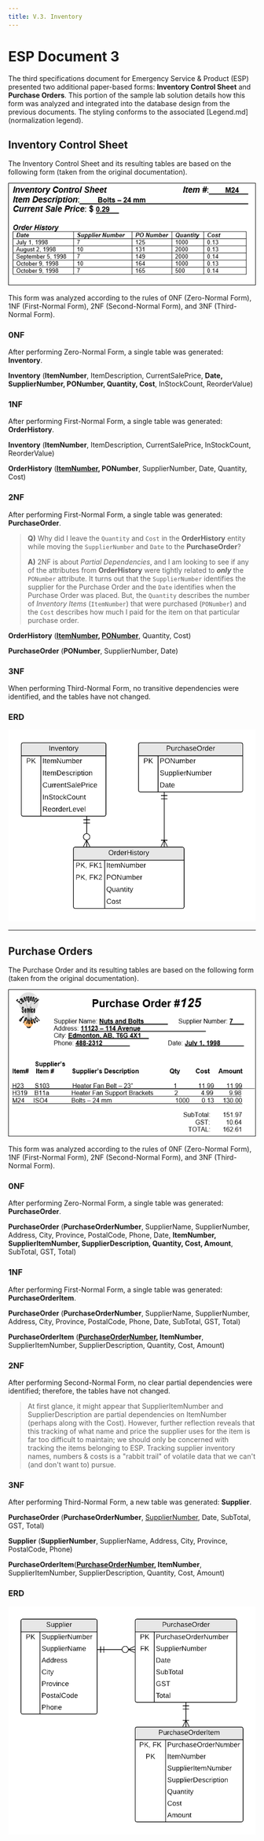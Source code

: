 ```yaml
---
title: V.3. Inventory
---
```

# ESP Document 3

The third specifications document for Emergency Service & Product (ESP) presented two additional paper-based forms: **Inventory Control Sheet** and **Purchase Orders**. This portion of the sample lab solution details how this form was analyzed and integrated into the database design from the previous documents. The styling conforms to the associated [Legend.md](normalization legend).

## Inventory Control Sheet

The Inventory Control Sheet and its resulting tables are based on the following form (taken from the original documentation).

![](./ESP-3-Inventory-Control-View.png)

This form was analyzed according to the rules of 0NF (Zero-Normal Form), 1NF (First-Normal Form), 2NF (Second-Normal Form), and 3NF (Third-Normal Form).

### 0NF

After performing Zero-Normal Form, a single table was generated: **Inventory**.

**Inventory** (<b class="pk">ItemNumber</b>, ItemDescription, CurrentSalePrice, <b class="rg">Date, SupplierNumber, PONumber, Quantity, Cost</b>,  InStockCount, ReorderValue)

### 1NF

After performing First-Normal Form, a single table was generated: **OrderHistory**.

**Inventory** (<b class="pk">ItemNumber</b>, ItemDescription, CurrentSalePrice, InStockCount, ReorderValue)

**OrderHistory** (<b class="pk"><u class="fk">ItemNumber</u>, PONumber</b>, SupplierNumber, Date, Quantity, Cost)

### 2NF

After performing First-Normal Form, a single table was generated: **PurchaseOrder**.

> **Q)** Why did I leave the `Quantity` and `Cost` in the **OrderHistory** entity while moving the `SupplierNumber` and `Date` to the **PurchaseOrder**?
> 
> **A)** 2NF is about *Partial Dependencies*, and I am looking to see if any of the attributes from **OrderHistory** were tightly related to ***only*** the `PONumber` attribute. It turns out that the `SupplierNumber` identifies the supplier for the Purchase Order and the `Date` identifies when the Purchase Order was placed. But, the `Quantity` describes the number of *Inventory Items* (`ItemNumber`) that were purchased (`PONumber`) and the `Cost` describes how much I paid for the item on that particular purchase order.

**OrderHistory** (<b class="pk"><u class="fk">ItemNumber</u>, <u class="fk">PONumber</u></b>, Quantity, Cost)

**PurchaseOrder** (<b class="pk">PONumber</b>, SupplierNumber, Date)

### 3NF

When performing Third-Normal Form, no transitive dependencies were identified, and the tables have not changed.

### ERD
![](./ESP-3-ERD-Inventory-Control-View.png)


----

## Purchase Orders

The Purchase Order and its resulting tables are based on the following form (taken from the original documentation).

![](./ESP-3-Purchase-Orders-View.png)

This form was analyzed according to the rules of 0NF (Zero-Normal Form), 1NF (First-Normal Form), 2NF (Second-Normal Form), and 3NF (Third-Normal Form).

### 0NF

After performing Zero-Normal Form, a single table was generated: **PurchaseOrder**.

**PurchaseOrder** (<b class="pk">PurchaseOrderNumber</b>, SupplierName, SupplierNumber, Address, City, Province, PostalCode, Phone, Date, <b class="rg">ItemNumber, SupplierItemNumber, SupplierDescription, Quantity, Cost, Amount</b>,  SubTotal, GST, Total)

### 1NF

After performing First-Normal Form, a single table was generated: **PurchaseOrderItem**.

**PurchaseOrder** (<b class="pk">PurchaseOrderNumber</b>, SupplierName, SupplierNumber, Address, City, Province, PostalCode, Phone, Date, SubTotal, GST, Total)

**PurchaseOrderItem** (<b class="pk"><u class="fk">PurchaseOrderNumber</u>, ItemNumber</b>, SupplierItemNumber, SupplierDescription, Quantity, Cost, Amount)

### 2NF

After performing Second-Normal Form, no clear partial dependencies were identified; therefore, the tables have not changed.

> At first glance, it might appear that SupplierItemNumber and SupplierDescription are partial dependencies on ItemNumber (perhaps along with the Cost). However, further reflection reveals that this tracking of what name and price the supplier uses for the item is far too difficult to maintain; we should only be concerned with tracking the items belonging to ESP.
> Tracking supplier inventory names, numbers & costs is a "rabbit trail" of volatile data that we can't (and don't want to) pursue.

### 3NF

After performing Third-Normal Form, a new table was generated: **Supplier**.

**PurchaseOrder** (<b class="pk">PurchaseOrderNumber</b>, <u class="fk">SupplierNumber</u>, Date, SubTotal, GST, Total)

**Supplier** (<b class="pk">SupplierNumber</b>, SupplierName, Address, City, Province, PostalCode, Phone)

**PurchaseOrderItem**(<b class="pk"><u class="fk">PurchaseOrderNumber</u>, ItemNumber</b>, SupplierItemNumber, SupplierDescription, Quantity, Cost, Amount)

### ERD

![ERD](./ESP-3-ERD-Purchase-Orders-View.png)
